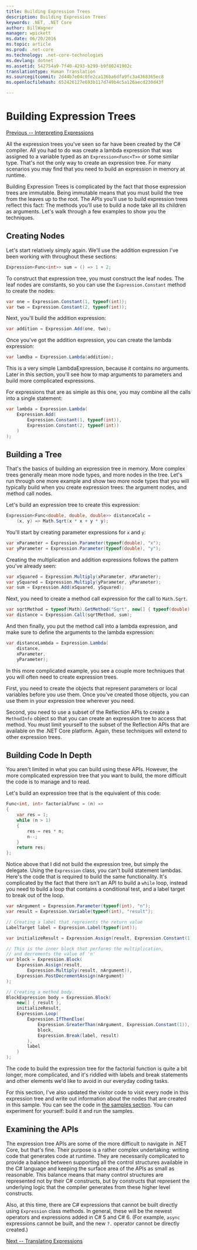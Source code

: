 ```yaml
---
title: Building Expression Trees
description: Building Expression Trees
keywords: .NET, .NET Core
author: BillWagner
manager: wpickett
ms.date: 06/20/2016
ms.topic: article
ms.prod: .net-core
ms.technology: .net-core-technologies
ms.devlang: dotnet
ms.assetid: 542754a9-7f40-4293-b299-b9f80241902c
translationtype: Human Translation
ms.sourcegitcommit: 2d44b7e04c0fe2ca136ba6dfa9fc3a4368365ec8
ms.openlocfilehash: 652426127e693b117d749b4c5a126aecd230d43f

---
```


# Building Expression Trees

[Previous -- Interpreting Expressions](expression-trees-interpreting.md)

All the expression trees you've seen so far have been created by the C# compiler. All you had to do was create a lambda expression that was assigned to a variable typed as an `Expression<Func<T>>` or some similar type. That's not the only way to create an expression tree. For many scenarios you may find that you need to build an expression in memory at runtime. 

Building Expression Trees is complicated by the fact that those expression trees are immutable. Being immutable means that you must build the tree from the leaves up to the root. The APIs you'll use to build expression trees reflect this fact: The methods you'll use to build a node take all its children as arguments. Let's walk through a few examples to show you the techniques.

## Creating Nodes

Let's start relatively simply again. We'll use the addition expression I've been working with throughout these sections:

```cs
Expression<Func<int>> sum = () => 1 + 2;
```

To construct that expression tree, you must construct the leaf nodes.
The leaf nodes are constants, so you can use the `Expression.Constant` method to create the nodes:

```cs
var one = Expression.Constant(1, typeof(int));
var two = Expression.Constant(2, typeof(int));
```

Next, you'll build the addition expression:

```cs
var addition = Expression.Add(one, two);
```

Once you've got the addition expression, you can create the lambda expression:

```cs
var lamdba = Expression.Lambda(addition);
```

This is a very simple LambdaExpression, because it contains no arguments.
Later in this section, you'll see how to map arguments to parameters and build more complicated expressions.

For expressions that are as simple as this one, you may combine all the calls into a single statement:

```cs
var lambda = Expression.Lambda(
    Expression.Add(
        Expression.Constant(1, typeof(int)),
        Expression.Constant(2, typeof(int))
    )
);
```

## Building a Tree

That's the basics of building an expression tree in memory. More complex trees generally mean more node types, and more nodes in the tree. Let's run through one more example and show two more node types that you will typically build when you create expression trees: the argument nodes, and method call nodes.

Let's build an expression tree to create this expression:

```cs
Expression<Func<double, double, double>> distanceCalc =
    (x, y) => Math.Sqrt(x * x + y * y);
```
 
You'll start by creating parameter expressions for `x` and `y`:

```cs
var xParameter = Expression.Parameter(typeof(double), "x");
var yParameter = Expression.Parameter(typeof(double), "y");
```

Creating the multiplication and addition expressions follows the pattern you've already seen:

```cs
var xSquared = Expression.Multiply(xParameter, xParameter);
var ySquared = Expression.Multiply(yParameter, yParameter);
var sum = Expression.Add(xSquared, ySquared);
```

Next, you need to create a method call expression for the call to `Math.Sqrt`.

```cs
var sqrtMethod = typeof(Math).GetMethod("Sqrt", new[] { typeof(double) });
var distance = Expression.Call(sqrtMethod, sum);
```

And  then finally, you put the method call into a lambda expression, and make sure to define the arguments to the lambda expression:

```cs
var distanceLambda = Expression.Lambda(
    distance,
    xParameter,
    yParameter);
```

In this more complicated example, you see a couple more techniques that you will often need to create expression trees.

First, you need to create the objects that represent parameters or local variables before you use them. Once you've created those objects, you can use them in your expression tree wherever you need.

Second, you need to use a subset of the Reflection APIs to create a `MethodInfo` object so that you can create an expression tree to access that method. You must limit yourself to the subset of the Reflection APIs that are available on the .NET Core platform. Again, these techniques will extend to other expression trees.

## Building Code In Depth

You aren't limited in what you can build using these APIs. However, the more complicated expression tree that you want to build, the more difficult the code is to manage and to read. 

Let's build an expression tree that is the equivalent of this code:

```cs
Func<int, int> factorialFunc = (n) =>
{
    var res = 1;
    while (n > 1)
    {
        res = res * n;
        n--;
    }
    return res;
};
```

Notice above that I did not build the expression tree, but simply the delegate. Using the `Expression` class, you can't build statement lambdas. Here's the code that is required to build the same functionality. It's complicated by the fact that there isn't an API to build a `while` loop, instead you need to build a loop that contains a conditional test, and a label target to break out of the loop. 

```cs
var nArgument = Expression.Parameter(typeof(int), "n");
var result = Expression.Variable(typeof(int), "result");

// Creating a label that represents the return value
LabelTarget label = Expression.Label(typeof(int));

var initializeResult = Expression.Assign(result, Expression.Constant(1));

// This is the inner block that performs the multiplication,
// and decrements the value of 'n'
var block = Expression.Block(
    Expression.Assign(result,
        Expression.Multiply(result, nArgument)),
    Expression.PostDecrementAssign(nArgument)
);

// Creating a method body.
BlockExpression body = Expression.Block(
    new[] { result },
    initializeResult,
    Expression.Loop(
        Expression.IfThenElse(
            Expression.GreaterThan(nArgument, Expression.Constant(1)),
            block,
            Expression.Break(label, result)
        ),
        label
    )
);
```

The code to build the expression tree for the factorial function is quite a bit longer, more complicated, and it's riddled with labels and break statements and other elements we'd like to avoid in our everyday coding tasks. 

For this section, I've also updated the visitor code to visit every node in this expression tree and write out information about the nodes that are created in this sample. You can see the code in [the samples section](https://github.com/dotnet/core-docs/tree/master/samples/csharp-language/expression-trees).
You can experiment for yourself: build it and run the samples.

## Examining the APIs

The expression tree APIs are some of the more difficult to navigate in .NET Core, but that's fine. Their purpose is a rather complex undertaking: writing code that generates code at runtime. They are necessarily complicated to provide a balance between supporting all the control structures available in the C# language and keeping the surface area of the APIs as small as reasonable. This balance means that many control structures are represented not by their C# constructs, but by constructs that represent the underlying logic that the compiler generates from these higher level constructs. 

Also, at this time, there are C# expressions that cannot be built directly using `Expression` class methods. In general, these will be the newest operators and expressions added in C# 5 and C# 6. (For example, `async` expressions cannot be built, and the new `?.` operator cannot be directly created.)

[Next -- Translating Expressions](expression-trees-translating.md)



<!--HONumber=Aug16_HO2-->


